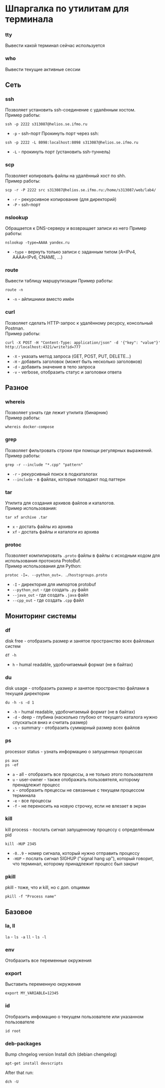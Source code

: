 # Шпаргалка по утилитам для терминала


### tty
Вывести какой терминал сейчас используется

### who
Вывести текущие активные сессии


## Сеть

### ssh
Позволяет установить ssh-соединение с удалённым хостом.
<br>
Пример работы:
```shell
ssh -p 2222 s313087@helios.se.ifmo.ru
```
- `-p` - ssh-порт
Прокинуть порт через ssh:
```shell
ssh -p 2222 -L 8098:localhost:8098 s313087@helios.se.ifmo.ru
```
- `-L` - прокинуть порт (установить ssh-туннель)

### scp
Позволяет копировать файлы на удалённый хост по shh.
<br>
Пример работы:
```shell
scp -r -P 2222 src s313087@helios.se.ifmo.ru:/home/s313087/web/lab4/
```
- `-r` - рекурсивное копирование (для директорий)
- `-P` - ssh-порт

### nslookup
Обращается к DNS-серверу и возвращает записи из него
Пример работы:
<br>
```shell
nslookup -type=AAAA yandex.ru
```
- `-type` - вернуть только записи с заданным типом (A=IPv4, AAAA=IPv6, CNAME, ...)


### route
Вывести таблицу маршрутизации
Пример работы:
<br>
```shell
route -n
```
- `-n` - айпишники вместо имён




### curl
Позволяет сделать HTTP-запрос к удалённому ресурсу, консольный Postman.
<br>
Пример работы:
```shell
curl -X POST -H "Content-Type: application/json" -d '{"key": "value"}' http://localhost:4321/write?id=777
```
- `-X` - указать метод запроса (GET, POST, PUT, DELETE...)
- `-H` - добавить заголовок (может быть несколько заголовков)
- `-d` - добавить значение в тело запроса
- `-v` - verbose, отобразить статус и заголовки ответа


## Разное

### whereis
Позволяет узнать где лежит утилита (бинарник)
<br>
Пример работы:
```shell
whereis docker-compose
```

### grep
Позволяет фильтровать строки при помощи регулярных выражений.
<br>
Пример работы:
```shell
grep -r --include "*.cpp" "pattern"
```
- `-r` - рекурсивный поиск в подкаталогах
- `--include` - в файлах, которые попадают под паттерн


### tar
Утилита для создания архивов файлов и каталогов.
<br>
Пример использования:
```shell
tar xf archive .tar
```
- `x` - достать файлы из архива
- `xf` - достать файлы и каталоги из архива


### protoc
Позволяет компилировать `.proto` файлы в файлы с исходным кодом для использования протокола ProtoBuf.
<br>
Пример использования для Python:
```shell
protoc -I=. --python_out=. ./hostsgroups.proto
```
- `-I` - директория для импортов protobuf
- `--python_out` - где создать `.py` файл
- `--java_out` - где создать `.java` файл
- `--cpp_out` - где создать `.cpp` файл



## Мониторинг системы

### df
disk free - отобразить размер и занятое пространство всех файловых систем
```
df -h
```
- `h` - humal readable, удобочитаемый формат (не в байтах)


### du
disk usage - отобразить размер и занятое пространство файлами в текущей директории
```
du -h -s -d 1
```
- `-h` - humal readable, удобочитаемый формат (не в байтах)
- `-d` - deep - глубина (насколько глубоко от текущего каталога нужно спускаться вниз и считать размер)
- `-s` - summary - отобразить суммарный размер всех файлов


### ps
processor status - узнать информацию о запущенных процессах
```
ps aux
ps -ef
```
- `a` - all - отобразить все процессы, а не только этого пользователя
- `u` - user-owner - также отображать пользовятеля, которому пренадлежит процесс
- `x` - отобразить прецессы не связанные с текущем процессом терминала
- `-e` - все процессы
- `-f` - не переносить на новую строчку, если не влезает в экран


### kill
kill process - послать сигнал запущенному процессу с определённым pid
```
kill -HUP 2345
```
- `-0..9` - номер сигнала, который нужно отправить процессу
- `-HUP` - послать сигнал  SIGHUP ("signal hang up"), который говорит, что терминал, которому принадлежит процесс был закрыт

### pkill
pkill - тоже, что и kill, но с доп. опциями
```
pkill -f "Process name"
```

## Базовое

### la, ll
`la` - `ls -a`
`ll` - `ls -l`


### env
Отобразить все переменные окружения


### export
Выставить переменную окружения
```shell
export MY_VARIABLE=12345
```


### id
Отобразить инфомацию о текущем пользователе или указанном пользователе
```
id root
```


### deb-packages
Bump chngelog version
Install dch (debian chengelog)
```
apt-get install devscripts
```
After that run:
```
dch -U
```



